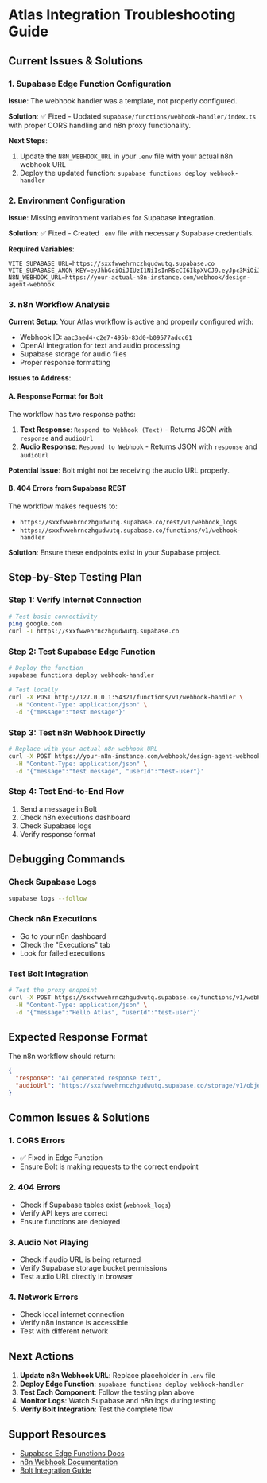 # Atlas Integration Troubleshooting Guide

## Current Issues & Solutions

### 1. Supabase Edge Function Configuration

**Issue**: The webhook handler was a template, not properly configured.

**Solution**: ✅ Fixed - Updated `supabase/functions/webhook-handler/index.ts` with proper CORS handling and n8n proxy functionality.

**Next Steps**:
1. Update the `N8N_WEBHOOK_URL` in your `.env` file with your actual n8n webhook URL
2. Deploy the updated function: `supabase functions deploy webhook-handler`

### 2. Environment Configuration

**Issue**: Missing environment variables for Supabase integration.

**Solution**: ✅ Fixed - Created `.env` file with necessary Supabase credentials.

**Required Variables**:
```env
VITE_SUPABASE_URL=https://sxxfwwehrnczhgudwutq.supabase.co
VITE_SUPABASE_ANON_KEY=eyJhbGciOiJIUzI1NiIsInR5cCI6IkpXVCJ9.eyJpc3MiOiJzdXBhYmFzZSIsInJlZiI6InN4eGZ3d2Vocm5jemhndWR3dXRxIiwicm9sZSI6ImFub24iLCJpYXQiOjE3NDgwMjQ4MTQsImV4cCI6MjA2MzYwMDgxNH0.bd1NUhxQR4BSY57qqxlBB18opsQq63iH7VCt6iWp5qE
N8N_WEBHOOK_URL=https://your-actual-n8n-instance.com/webhook/design-agent-webhook
```

### 3. n8n Workflow Analysis

**Current Setup**: Your Atlas workflow is active and properly configured with:
- Webhook ID: `aac3aed4-c2e7-495b-83d0-b09577adcc61`
- OpenAI integration for text and audio processing
- Supabase storage for audio files
- Proper response formatting

**Issues to Address**:

#### A. Response Format for Bolt
The workflow has two response paths:
1. **Text Response**: `Respond to Webhook (Text)` - Returns JSON with `response` and `audioUrl`
2. **Audio Response**: `Respond to Webhook` - Returns JSON with `response` and `audioUrl`

**Potential Issue**: Bolt might not be receiving the audio URL properly.

#### B. 404 Errors from Supabase REST
The workflow makes requests to:
- `https://sxxfwwehrnczhgudwutq.supabase.co/rest/v1/webhook_logs`
- `https://sxxfwwehrnczhgudwutq.supabase.co/functions/v1/webhook-handler`

**Solution**: Ensure these endpoints exist in your Supabase project.

## Step-by-Step Testing Plan

### Step 1: Verify Internet Connection
```bash
# Test basic connectivity
ping google.com
curl -I https://sxxfwwehrnczhgudwutq.supabase.co
```

### Step 2: Test Supabase Edge Function
```bash
# Deploy the function
supabase functions deploy webhook-handler

# Test locally
curl -X POST http://127.0.0.1:54321/functions/v1/webhook-handler \
  -H "Content-Type: application/json" \
  -d '{"message":"test message"}'
```

### Step 3: Test n8n Webhook Directly
```bash
# Replace with your actual n8n webhook URL
curl -X POST https://your-n8n-instance.com/webhook/design-agent-webhook \
  -H "Content-Type: application/json" \
  -d '{"message":"test message", "userId":"test-user"}'
```

### Step 4: Test End-to-End Flow
1. Send a message in Bolt
2. Check n8n executions dashboard
3. Check Supabase logs
4. Verify response format

## Debugging Commands

### Check Supabase Logs
```bash
supabase logs --follow
```

### Check n8n Executions
- Go to your n8n dashboard
- Check the "Executions" tab
- Look for failed executions

### Test Bolt Integration
```bash
# Test the proxy endpoint
curl -X POST https://sxxfwwehrnczhgudwutq.supabase.co/functions/v1/webhook-handler \
  -H "Content-Type: application/json" \
  -d '{"message":"Hello Atlas", "userId":"test-user"}'
```

## Expected Response Format

The n8n workflow should return:
```json
{
  "response": "AI generated response text",
  "audioUrl": "https://sxxfwwehrnczhgudwutq.supabase.co/storage/v1/object/atlas-files/audio/..."
}
```

## Common Issues & Solutions

### 1. CORS Errors
- ✅ Fixed in Edge Function
- Ensure Bolt is making requests to the correct endpoint

### 2. 404 Errors
- Check if Supabase tables exist (`webhook_logs`)
- Verify API keys are correct
- Ensure functions are deployed

### 3. Audio Not Playing
- Check if audio URL is being returned
- Verify Supabase storage bucket permissions
- Test audio URL directly in browser

### 4. Network Errors
- Check local internet connection
- Verify n8n instance is accessible
- Test with different network

## Next Actions

1. **Update n8n Webhook URL**: Replace placeholder in `.env` file
2. **Deploy Edge Function**: `supabase functions deploy webhook-handler`
3. **Test Each Component**: Follow the testing plan above
4. **Monitor Logs**: Watch Supabase and n8n logs during testing
5. **Verify Bolt Integration**: Test the complete flow

## Support Resources

- [Supabase Edge Functions Docs](https://supabase.com/docs/guides/functions)
- [n8n Webhook Documentation](https://docs.n8n.io/integrations/builtin/trigger-nodes/n8n-nodes-base.webhook/)
- [Bolt Integration Guide](https://docs.bolt.com) 